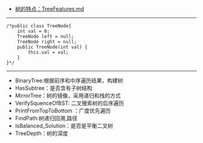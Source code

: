 + [树的特点：TreeFeatures.md](https://www.cnblogs.com/onepixel/articles/7674659.html)
------------------------------
```
/*public class TreeNode{
	int val = 0;
	TreeNode left = null;
	TreeNode right = null;
	public TreeNode(int val) {
		this.val = val;
	}
}*/
```
---------------------------------------
+ BinaryTree:根据前序和中序遍历结果，构建树
+ HasSubtree：是否含有子树结构
+ MirrorTree：树的镜像，采用递归和栈的方式
+ VerifySquenceOfBST: 二叉搜索树的后序遍历
+ PrintFromTopToBottom ：广度优先遍历
+ FindPath:树递归回溯,路径
+ IsBalanced_Solution：是否是平衡二叉树
+ TreeDepth：树的深度
